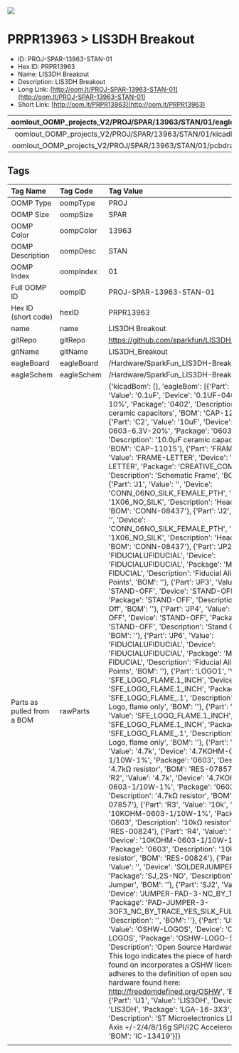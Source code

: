 


  
![][im]
# PRPR13963 > LIS3DH Breakout

- ID: PROJ-SPAR-13963-STAN-01
- Hex ID: PRPR13963
- Name: LIS3DH Breakout
- Description: LIS3DH Breakout
- Long Link: [http://oom.lt/PROJ-SPAR-13963-STAN-01](http://oom.lt/PROJ-SPAR-13963-STAN-01)
- Short Link: [http://oom.lt/PRPR13963](http://oom.lt/PRPR13963)
  

|oomlout_OOMP_projects_V2/PROJ/SPAR/13963/STAN/01/eagleImage.png|oomlout_OOMP_projects_V2/PROJ/SPAR/13963/STAN/01/eagleSchemImage.png|oomlout_OOMP_projects_V2/PROJ/SPAR/13963/STAN/01/kicadPcb3dFront.png|oomlout_OOMP_projects_V2/PROJ/SPAR/13963/STAN/01/kicadPcb3dBack.png|
| :---: | :---: | :---: | :---: |
|oomlout_OOMP_projects_V2/PROJ/SPAR/13963/STAN/01/kicadPcb3d.png|oomlout_OOMP_projects_V2/PROJ/SPAR/13963/STAN/01/bomBack.png|oomlout_OOMP_projects_V2/PROJ/SPAR/13963/STAN/01/bomFront.png|oomlout_OOMP_projects_V2/PROJ/SPAR/13963/STAN/01/pcbdraw.svg|
|oomlout_OOMP_projects_V2/PROJ/SPAR/13963/STAN/01/pcbdrawBack.svg||||

## Tags
  

|Tag Name|Tag Code|Tag Value|
| :--- | :--- | :--- |
|OOMP Type|oompType|PROJ|
|OOMP Size|oompSize|SPAR|
|OOMP Color|oompColor|13963|
|OOMP Description|oompDesc|STAN|
|OOMP Index|oompIndex|01|
|Full OOMP ID|oompID|PROJ-SPAR-13963-STAN-01|
|Hex ID (short code)|hexID|PRPR13963|
|name|name|LIS3DH Breakout|
|gitRepo|gitRepo|https://github.com/sparkfun/LIS3DH_Breakout|
|gitName|gitName|LIS3DH_Breakout|
|eagleBoard|eagleBoard|/Hardware/SparkFun_LIS3DH-Breakout.brd|
|eagleSchem|eagleSchem|/Hardware/SparkFun_LIS3DH-Breakout.sch|
|Parts as pulled from a BOM|rawParts|{'kicadBom': [], 'eagleBom': [{'Part': 'C1', 'Value': '0.1uF', 'Device': '0.1UF-0402-16V-10%', 'Package': '0402', 'Description': '0.1µF ceramic capacitors', 'BOM': 'CAP-12416'}, {'Part': 'C2', 'Value': '10uF', 'Device': '10UF-0603-6.3V-20%', 'Package': '0603', 'Description': '10.0µF ceramic capacitors', 'BOM': 'CAP-11015'}, {'Part': 'FRAME2', 'Value': 'FRAME-LETTER', 'Device': 'FRAME-LETTER', 'Package': 'CREATIVE_COMMONS', 'Description': 'Schematic Frame', 'BOM': ''}, {'Part': 'J1', 'Value': '', 'Device': 'CONN_06NO_SILK_FEMALE_PTH', 'Package': '1X06_NO_SILK', 'Description': 'Header 6', 'BOM': 'CONN-08437'}, {'Part': 'J2', 'Value': '', 'Device': 'CONN_06NO_SILK_FEMALE_PTH', 'Package': '1X06_NO_SILK', 'Description': 'Header 6', 'BOM': 'CONN-08437'}, {'Part': 'JP2', 'Value': 'FIDUCIALUFIDUCIAL', 'Device': 'FIDUCIALUFIDUCIAL', 'Package': 'MICRO-FIDUCIAL', 'Description': 'Fiducial Alignment Points', 'BOM': ''}, {'Part': 'JP3', 'Value': 'STAND-OFF', 'Device': 'STAND-OFF', 'Package': 'STAND-OFF', 'Description': 'Stand Off', 'BOM': ''}, {'Part': 'JP4', 'Value': 'STAND-OFF', 'Device': 'STAND-OFF', 'Package': 'STAND-OFF', 'Description': 'Stand Off', 'BOM': ''}, {'Part': 'JP6', 'Value': 'FIDUCIALUFIDUCIAL', 'Device': 'FIDUCIALUFIDUCIAL', 'Package': 'MICRO-FIDUCIAL', 'Description': 'Fiducial Alignment Points', 'BOM': ''}, {'Part': 'LOGO1', 'Value': 'SFE_LOGO_FLAME.1_INCH', 'Device': 'SFE_LOGO_FLAME.1_INCH', 'Package': 'SFE_LOGO_FLAME_.1', 'Description': 'SFE Logo, flame only', 'BOM': ''}, {'Part': 'LOGO2', 'Value': 'SFE_LOGO_FLAME.1_INCH', 'Device': 'SFE_LOGO_FLAME.1_INCH', 'Package': 'SFE_LOGO_FLAME_.1', 'Description': 'SFE Logo, flame only', 'BOM': ''}, {'Part': 'R1', 'Value': '4.7k', 'Device': '4.7KOHM-0603-1/10W-1%', 'Package': '0603', 'Description': '4.7kΩ resistor', 'BOM': 'RES-07857'}, {'Part': 'R2', 'Value': '4.7k', 'Device': '4.7KOHM-0603-1/10W-1%', 'Package': '0603', 'Description': '4.7kΩ resistor', 'BOM': 'RES-07857'}, {'Part': 'R3', 'Value': '10k', 'Device': '10KOHM-0603-1/10W-1%', 'Package': '0603', 'Description': '10kΩ resistor', 'BOM': 'RES-00824'}, {'Part': 'R4', 'Value': '10k', 'Device': '10KOHM-0603-1/10W-1%', 'Package': '0603', 'Description': '10kΩ resistor', 'BOM': 'RES-00824'}, {'Part': 'SJ1', 'Value': '', 'Device': 'SOLDERJUMPERNO', 'Package': 'SJ_2S-NO', 'Description': 'Solder Jumper', 'BOM': ''}, {'Part': 'SJ2', 'Value': '', 'Device': 'JUMPER-PAD-3-NC_BY_TRACE', 'Package': 'PAD-JUMPER-3-3OF3_NC_BY_TRACE_YES_SILK_FULL_BOX', 'Description': '', 'BOM': ''}, {'Part': 'U$1', 'Value': 'OSHW-LOGOS', 'Device': 'OSHW-LOGOS', 'Package': 'OSHW-LOGO-S', 'Description': 'Open Source Hardware Logo This logo indicates the piece of hardware it is found on incorporates a OSHW license and/or adheres to the definition of open source hardware found here: http://freedomdefined.org/OSHW', 'BOM': ''}, {'Part': 'U1', 'Value': 'LIS3DH', 'Device': 'LIS3DH', 'Package': 'LGA-16-3X3', 'Description': 'ST Microelectronics LIS3DH 3-Axis +/-2/4/8/16g SPI/I2C Accelerometer', 'BOM': 'IC-13419'}]}|
||||



[im]: PROJ/SPAR/13963/STAN/01/kicadPcb3d_450.png
